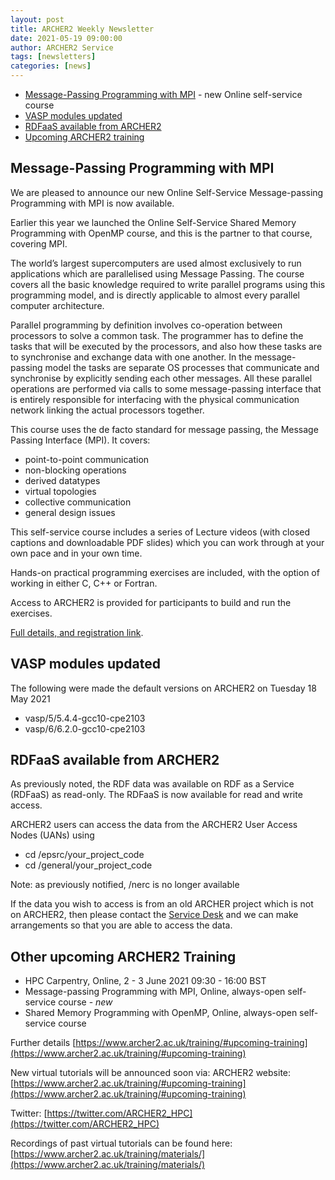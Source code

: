```yaml
---
layout: post
title: ARCHER2 Weekly Newsletter
date: 2021-05-19 09:00:00
author: ARCHER2 Service
tags: [newsletters] 
categories: [news]
---
```



- [Message-Passing Programming with MPI](#message-passing-programming-with-mpi) - new Online self-service course
- [VASP modules updated](#vasp-modules-updated)
- [RDFaaS available from ARCHER2](#rdfaas-available-from-archer2)
- [Upcoming ARCHER2 training](#other-upcoming-archer2-training) 


## Message-Passing Programming with MPI

We are pleased to announce our new Online Self-Service Message-passing Programming with MPI is now available.

Earlier this year we launched the Online Self-Service Shared Memory Programming with OpenMP course, and this is the partner to that course, covering MPI.

The world’s largest supercomputers are used almost exclusively to run applications which are parallelised using Message Passing. The course covers all the basic knowledge required to write parallel programs using this programming model, and is directly applicable to almost every parallel computer architecture.

Parallel programming by definition involves co-operation between processors to solve a common task. The programmer has to define the tasks that will be executed by the processors, and also how these tasks are to synchronise and exchange data with one another. In the message-passing model the tasks are separate OS processes that communicate and synchronise by explicitly sending each other messages. All these parallel operations are performed via calls to some message-passing interface that is entirely responsible for interfacing with the physical communication network linking the actual processors together.

This course uses the de facto standard for message passing, the Message Passing Interface (MPI). It covers:

- point-to-point communication
- non-blocking operations
- derived datatypes
- virtual topologies
- collective communication
- general design issues

This self-service course includes a series of Lecture videos (with closed captions and downloadable PDF slides) which you can work through at your own pace and in your own time.

Hands-on practical programming exercises are included, with the option of working in either C, C++ or Fortran.

Access to ARCHER2 is provided for participants to build and run the exercises.
 
[Full details, and registration link](https://www.archer2.ac.uk/training/courses/210000-mpi-self-service/).


## VASP modules updated

The following were made the default versions on ARCHER2 on Tuesday 18 May 2021
- vasp/5/5.4.4-gcc10-cpe2103
- vasp/6/6.2.0-gcc10-cpe2103


## RDFaaS available from ARCHER2

As previously noted, the RDF data was available on RDF as a Service (RDFaaS) as read-only. 
The RDFaaS is now available for read and write access. 

ARCHER2 users can access the data from the ARCHER2 User Access Nodes (UANs) using
- cd /epsrc/your_project_code
- cd /general/your_project_code

Note: as previously notified, /nerc is no longer available

If the data you wish to access is from an old ARCHER project which is not on ARCHER2, then please contact the [Service Desk](mailto:support@archer2.ac.uk) and we can make arrangements so that you are able to access the data.


## Other upcoming ARCHER2 Training

- HPC Carpentry, Online, 2 - 3 June 2021 09:30 - 16:00 BST 
- Message-passing Programming with MPI, Online,  always-open self-service course  - *new*
- Shared Memory Programming with OpenMP, Online, always-open self-service course


Further details [https://www.archer2.ac.uk/training/#upcoming-training](https://www.archer2.ac.uk/training/#upcoming-training)

New virtual tutorials will be announced soon via: ARCHER2 website: [https://www.archer2.ac.uk/training/#upcoming-training](https://www.archer2.ac.uk/training/#upcoming-training)

Twitter: [https://twitter.com/ARCHER2_HPC](https://twitter.com/ARCHER2_HPC)

Recordings of past virtual tutorials can be found here: [https://www.archer2.ac.uk/training/materials/](https://www.archer2.ac.uk/training/materials/)